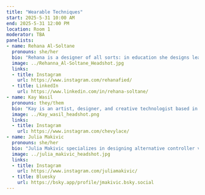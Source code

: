 ```yaml
---
title: "Wearable Techniques"
start: 2025-5-31 10:00 AM
end: 2025-5-31 12:00 PM
location: Room 1
moderator: TBA
panelists:
- name: Rehana Al-Soltane
  pronouns: she/her
  bio: "Rehana is a designer of all sorts: in education she designs learning experiences about AI, and in the wearable technology world she designs couture dresses integrated with electronics and digital fabrication techniques. All with 'open-sourcery' at the heart at what she does!"
  image: ../Rehanna_Al-Soltane_Headshot.jpg 
  links:
  - title: Instagram
    url: https://www.instagram.com/rehanafied/
  - title: LinkedIn
    url: https://www.linkedin.com/in/rehana-soltane/
- name: Kay Wasil
  pronouns: they/them
  bio: "Kay is an artist, designer, and creative technologist based in Brooklyn, NY. They’ve been working as a freelance costume designer for nightlife for six years, and their work has been seen onstage at Bonnaroo, House of Yes, Bushwig, and on 'Whatcha Packin' for RuPaul's Drag Race S16."
  image: ../Kay_wasil_headshot.png 
  links:
  - title: Instagram
    url: https://www.instagram.com/chevylace/
- name: Julia Makivic
  pronouns: she/her
  bio: "Julia Makivic specializes in designing alternative controller videogames, combining hardware and sensors to create custom gaming interfaces. Her games explore what it means to have an emotional exchange with a computational system and how our emotions are mediated by technology. She is currently a lecturer in Creative Electronic Engineering at Royal Holloway, University of London."
  image: ../julia_makivic_headshot.jpg 
  links:
  - title: Instagram
    url: https://www.instagram.com/juliamakivic/
  - title: Bluesky
    url: https://bsky.app/profile/jmakivic.bsky.social
---
```

